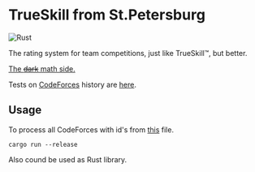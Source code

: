 # TrueSkill from St.Petersburg

![Rust](https://github.com/nikgaevoy/SPbTrueSkill/workflows/Rust/badge.svg?event=push)

The rating system for team competitions, just like TrueSkill™, but better.

[The ~~dark~~ math side.](https://logic.pdmi.ras.ru/~sergey/papers/NS11_Ratings.pdf)

Tests on [CodeForces](https://codeforces.com) history are [here](data/CFratings_actual.txt).

## Usage

To process all CodeForces with id's from [this](data/contest_ids.json) file.

    cargo run --release
  
Also cound be used as Rust library.
